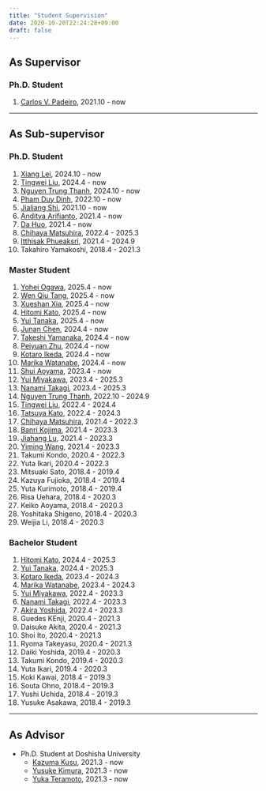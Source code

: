 ```yaml
---
title: "Student Supervision"
date: 2020-10-20T22:24:28+09:00
draft: false
---
```


## As Supervisor

### Ph.D. Student
1. [Carlos V. Padeiro](https://www.cs.is.i.nagoya-u.ac.jp/people/carlos-padeiro/), 2021.10 - now

----

## As Sub-supervisor

### Ph.D. Student
1. [Xiang Lei](https://www.cs.is.i.nagoya-u.ac.jp/people/xiang-lei/), 2024.10 - now
1. [Tingwei Liu](https://www.cs.is.i.nagoya-u.ac.jp/people/tingwei-liu/), 2024.4 - now
1. [Nguyen Trung Thanh](https://www.cs.is.i.nagoya-u.ac.jp/people/truen-thanh-nguyen/), 2024.10 - now
1. [Pham Duy Dinh](https://www.cs.is.i.nagoya-u.ac.jp/people/duy-dinh-pham/), 2022.10 - now
1. [Jialiang Shi](https://www.cs.is.i.nagoya-u.ac.jp/people/jialiang-shi/), 2021.10 - now
1. [Anditya Arifianto](https://www.cs.is.i.nagoya-u.ac.jp/people/anditya-arifianto/), 2021.4 - now
1. [Da Huo](https://www.cs.is.i.nagoya-u.ac.jp/people/da-huo/), 2021.4 - now
1. [Chihaya Matsuhira](https://www.cs.is.i.nagoya-u.ac.jp/people/chihaya-matsuhira/), 2022.4 - 2025.3
1. [Itthisak Phueaksri](https://www.cs.is.i.nagoya-u.ac.jp/people/itthisak-phueaksri/), 2021.4 - 2024.9
1. Takahiro Yamakoshi, 2018.4 - 2021.3

### Master Student
1. [Yohei Ogawa](https://www.cs.is.i.nagoya-u.ac.jp/people/yohei-ogawa/), 2025.4 - now
1. [Wen Qiu Tang](https://www.cs.is.i.nagoya-u.ac.jp/people/wenqiu-tang/), 2025.4 - now
1. [Xueshan Xia](https://www.cs.is.i.nagoya-u.ac.jp/people/xueshan-xia/), 2025.4 - now
1. [Hitomi Kato](https://www.cs.is.i.nagoya-u.ac.jp/people/hitomi-kato/), 2025.4 - now
1. [Yui Tanaka](https://www.cs.is.i.nagoya-u.ac.jp/people/yui-tanaka/), 2025.4 - now
1. [Junan Chen](https://www.cs.is.i.nagoya-u.ac.jp/people/junan-chen/), 2024.4 - now
1. [Takeshi Yamanaka](https://www.cs.is.i.nagoya-u.ac.jp/people/takeshi-yamanaka/), 2024.4 - now
1. [Peiyuan Zhu](https://www.cs.is.i.nagoya-u.ac.jp/people/peiyuan-zhu/), 2024.4 - now
1. [Kotaro Ikeda](https://www.cs.is.i.nagoya-u.ac.jp/people/kotaro-ikeda/), 2024.4 - now
1. [Marika Watanabe](https://www.cs.is.i.nagoya-u.ac.jp/people/marika-watanabe/), 2024.4 - now
1. [Shui Aoyama](https://www.cs.is.i.nagoya-u.ac.jp/people/shui-aoyama/), 2023.4 - now
1. [Yui Miyakawa](https://www.cs.is.i.nagoya-u.ac.jp/people/yui-miyakawa/), 2023.4 - 2025.3
1. [Nanami Takagi](https://www.cs.is.i.nagoya-u.ac.jp/people/nanami-takagi/), 2023.4 - 2025.3
1. [Nguyen Trung Thanh](https://www.cs.is.i.nagoya-u.ac.jp/people/truen-thanh-nguyen/), 2022.10 - 2024.9
1. [Tingwei Liu](https://www.cs.is.i.nagoya-u.ac.jp/people/tingwei-liu/), 2022.4 - 2024.4
1. [Tatsuya Kato](https://www.cs.is.i.nagoya-u.ac.jp/people/tatsuya-kato/), 2022.4 - 2024.3
1. [Chihaya Matsuhira](https://www.cs.is.i.nagoya-u.ac.jp/people/chihaya-matsuhira/), 2021.4 - 2022.3
1. [Banri Kojima](https://www.cs.is.i.nagoya-u.ac.jp/people/banri-kojima/), 2021.4 - 2023.3
1. [Jiahang Lu](https://www.cs.is.i.nagoya-u.ac.jp/people/jiahang-lu/), 2021.4 - 2023.3
1. [Yiming Wang](https://www.cs.is.i.nagoya-u.ac.jp/people/yiming-wang/), 2021.4 - 2023.3
1. Takumi Kondo, 2020.4 - 2022.3
1. Yuta Ikari, 2020.4 - 2022.3
1. Mitsuaki Sato, 2018.4 - 2019.4
1. Kazuya Fujioka, 2018.4 - 2019.4
1. Yuta Kurimoto, 2018.4 - 2019.4
1. Risa Uehara, 2018.4 - 2020.3
1. Keiko Aoyama, 2018.4 - 2020.3
1. Yoshitaka Shigeno, 2018.4 - 2020.3
1. Weijia Li, 2018.4 - 2020.3

### Bachelor Student
1. [Hitomi Kato](https://www.cs.is.i.nagoya-u.ac.jp/people/hitomi-kato/), 2024.4 - 2025.3
1. [Yui Tanaka](https://www.cs.is.i.nagoya-u.ac.jp/people/yui-tanaka/), 2024.4 - 2025.3
1. [Kotaro Ikeda](https://www.cs.is.i.nagoya-u.ac.jp/people/kotaro-ikeda/), 2023.4 - 2024.3
1. [Marika Watanabe](https://www.cs.is.i.nagoya-u.ac.jp/people/marika-watanabe/), 2023.4 - 2024.3
1. [Yui Miyakawa](https://www.cs.is.i.nagoya-u.ac.jp/people/yui-miyakawa/), 2022.4 - 2023.3
1. [Nanami Takagi](https://www.cs.is.i.nagoya-u.ac.jp/people/nanami-takagi/), 2022.4 - 2023.3
1. [Akira Yoshida](https://www.cs.is.i.nagoya-u.ac.jp/people/akira-yoshida/), 2022.4 - 2023.3
1. Guedes KEnji, 2020.4 - 2021.3
1. Daisuke Akita, 2020.4 - 2021.3
1. Shoi Ito, 2020.4 - 2021.3
1. Ryoma Takeyasu, 2020.4 - 2021.3
1. Daiki Yoshida, 2019.4 - 2020.3
1. Takumi Kondo, 2019.4 - 2020.3
1. Yuta Ikari, 2019.4 - 2020.3
1. Koki Kawai, 2018.4 - 2019.3
1. Souta Ohno, 2018.4 - 2019.3
1. Yushi Uchida, 2018.4 - 2019.3
1. Yusuke Asakawa, 2018.4 - 2019.3

----

## As Advisor
- Ph.D. Student at Doshisha University
	- [Kazuma Kusu](https://www-mil.cis.doshisha.ac.jp/portfolio/kusu-kazuma/), 2021.3 - now
	- [Yusuke Kimura](https://www-mil.cis.doshisha.ac.jp/portfolio/kimura-yusuke/), 2021.3 - now
	- [Yuka Teramoto](https://www-mil.cis.doshisha.ac.jp/portfolio/teramoto-yuka/), 2021.3 - now


